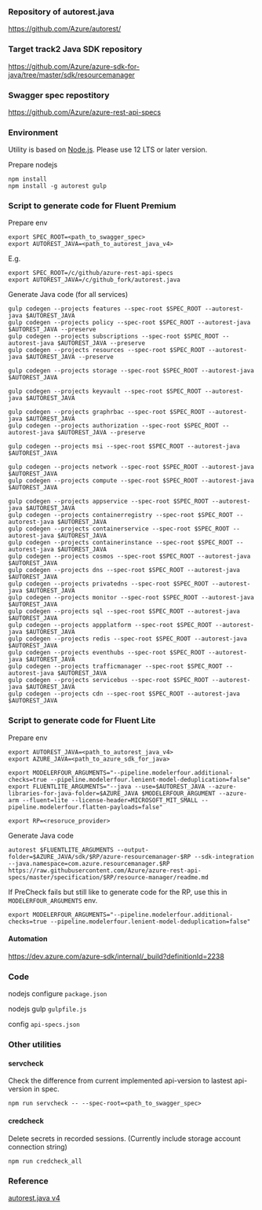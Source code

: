 ### Repository of autorest.java

https://github.com/Azure/autorest/

### Target track2 Java SDK repository

https://github.com/Azure/azure-sdk-for-java/tree/master/sdk/resourcemanager

### Swagger spec repostitory

https://github.com/Azure/azure-rest-api-specs

### Environment

Utility is based on [Node.js](https://nodejs.org/en/). Please use 12 LTS or later version.

Prepare nodejs

```
npm install
npm install -g autorest gulp
```

### Script to generate code for Fluent Premium

Prepare env

```
export SPEC_ROOT=<path_to_swagger_spec>
export AUTOREST_JAVA=<path_to_autorest_java_v4>
```

E.g.
```
export SPEC_ROOT=/c/github/azure-rest-api-specs
export AUTOREST_JAVA=/c/github_fork/autorest.java
```

Generate Java code (for all services)

```
gulp codegen --projects features --spec-root $SPEC_ROOT --autorest-java $AUTOREST_JAVA
gulp codegen --projects policy --spec-root $SPEC_ROOT --autorest-java $AUTOREST_JAVA --preserve
gulp codegen --projects subscriptions --spec-root $SPEC_ROOT --autorest-java $AUTOREST_JAVA --preserve
gulp codegen --projects resources --spec-root $SPEC_ROOT --autorest-java $AUTOREST_JAVA --preserve

gulp codegen --projects storage --spec-root $SPEC_ROOT --autorest-java $AUTOREST_JAVA

gulp codegen --projects keyvault --spec-root $SPEC_ROOT --autorest-java $AUTOREST_JAVA

gulp codegen --projects graphrbac --spec-root $SPEC_ROOT --autorest-java $AUTOREST_JAVA
gulp codegen --projects authorization --spec-root $SPEC_ROOT --autorest-java $AUTOREST_JAVA --preserve

gulp codegen --projects msi --spec-root $SPEC_ROOT --autorest-java $AUTOREST_JAVA

gulp codegen --projects network --spec-root $SPEC_ROOT --autorest-java $AUTOREST_JAVA
gulp codegen --projects compute --spec-root $SPEC_ROOT --autorest-java $AUTOREST_JAVA

gulp codegen --projects appservice --spec-root $SPEC_ROOT --autorest-java $AUTOREST_JAVA
gulp codegen --projects containerregistry --spec-root $SPEC_ROOT --autorest-java $AUTOREST_JAVA
gulp codegen --projects containerservice --spec-root $SPEC_ROOT --autorest-java $AUTOREST_JAVA
gulp codegen --projects containerinstance --spec-root $SPEC_ROOT --autorest-java $AUTOREST_JAVA
gulp codegen --projects cosmos --spec-root $SPEC_ROOT --autorest-java $AUTOREST_JAVA
gulp codegen --projects dns --spec-root $SPEC_ROOT --autorest-java $AUTOREST_JAVA
gulp codegen --projects privatedns --spec-root $SPEC_ROOT --autorest-java $AUTOREST_JAVA
gulp codegen --projects monitor --spec-root $SPEC_ROOT --autorest-java $AUTOREST_JAVA
gulp codegen --projects sql --spec-root $SPEC_ROOT --autorest-java $AUTOREST_JAVA
gulp codegen --projects appplatform --spec-root $SPEC_ROOT --autorest-java $AUTOREST_JAVA
gulp codegen --projects redis --spec-root $SPEC_ROOT --autorest-java $AUTOREST_JAVA
gulp codegen --projects eventhubs --spec-root $SPEC_ROOT --autorest-java $AUTOREST_JAVA
gulp codegen --projects trafficmanager --spec-root $SPEC_ROOT --autorest-java $AUTOREST_JAVA
gulp codegen --projects servicebus --spec-root $SPEC_ROOT --autorest-java $AUTOREST_JAVA
gulp codegen --projects cdn --spec-root $SPEC_ROOT --autorest-java $AUTOREST_JAVA
```

### Script to generate code for Fluent Lite

Prepare env

```
export AUTOREST_JAVA=<path_to_autorest_java_v4>
export AZURE_JAVA=<path_to_azure_sdk_for_java>

export MODELERFOUR_ARGUMENTS="--pipeline.modelerfour.additional-checks=true --pipeline.modelerfour.lenient-model-deduplication=false"
export FLUENTLITE_ARGUMENTS="--java --use=$AUTOREST_JAVA --azure-libraries-for-java-folder=$AZURE_JAVA $MODELERFOUR_ARGUMENT --azure-arm --fluent=lite --license-header=MICROSOFT_MIT_SMALL --pipeline.modelerfour.flatten-payloads=false"

export RP=<resoruce_provider>
```

Generate Java code

```
autorest $FLUENTLITE_ARGUMENTS --output-folder=$AZURE_JAVA/sdk/$RP/azure-resourcemanager-$RP --sdk-integration --java.namespace=com.azure.resourcemanager.$RP https://raw.githubusercontent.com/Azure/azure-rest-api-specs/master/specification/$RP/resource-manager/readme.md
```

If PreCheck fails but still like to generate code for the RP, use this in `MODELERFOUR_ARGUMENTS` env.

```
export MODELERFOUR_ARGUMENTS="--pipeline.modelerfour.additional-checks=true --pipeline.modelerfour.lenient-model-deduplication=false"
```

#### Automation

https://dev.azure.com/azure-sdk/internal/_build?definitionId=2238

### Code

nodejs configure `package.json`

nodejs gulp `gulpfile.js`

config `api-specs.json`

### Other utilities

#### servcheck

Check the difference from current implemented api-version to lastest api-version in spec.

`npm run servcheck -- --spec-root=<path_to_swagger_spec>`

#### credcheck

Delete secrets in recorded sessions. (Currently include storage account connection string)

`npm run credcheck_all`

### Reference

[autorest.java v4](autorest-java-v4.md)
